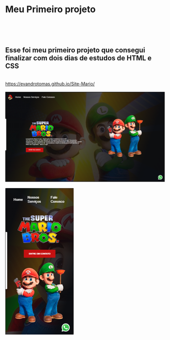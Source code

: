 <h1>Meu Primeiro projeto</h1>
<br>
<br>
<br>
<h2>Esse foi meu primeiro projeto que consegui finalizar com dois dias de estudos de HTML e CSS</h2>
<br>
<a href="https://evandrotomas.github.io/Site-Mario/">https://evandrotomas.github.io/Site-Mario/</a>
<br>
<br>
<img src="https://github.com/evandrotomas/Site-Mario/blob/master/img/Desktop.png?raw=true"/>
<br>
<br>
<img src="https://github.com/evandrotomas/Site-Mario/blob/master/img/Celular.png?raw=true"/>

